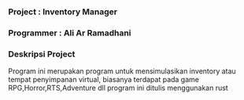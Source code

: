 ### Project    : Inventory Manager
### Programmer : Ali Ar Ramadhani
### Deskripsi Project
Program ini merupakan program untuk mensimulasikan inventory atau tempat penyimpanan virtual, biasanya terdapat pada game RPG,Horror,RTS,Adventure dll
program ini ditulis menggunakan rust
